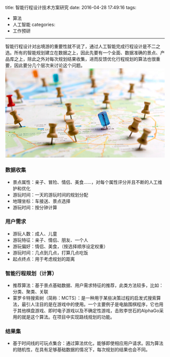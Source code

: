 title: 智能行程设计技术方案研究
date: 2016-04-28 17:49:16
tags:
- 算法
- 人工智能
categories: 
- 工作预研
----------------

智能行程设计对出境游的重要性就不说了，通过人工智能完成行程设计是不二之选。所有的智能规划建立在数据之上，因此先要有一个全面、数据准确的景点、产品库之上，除此之外对每次规划结果收集，进而反馈优化行程规划的算法也很重要，因此要分几个层次来讨论这个问题。
![](images/tailor-made.jpg)

### 数据收集
+ 景点属性：亲子、冒险、情侣、美食……，对每个属性评分并且不断的人工维护和优化
+ 游玩时间：一天的游玩时间的规划分配 
+ 地理坐标：车接送、景点选择
+ 游玩时间：按分钟计算

### 用户需求
+ 游玩人数：成人、儿童
+ 游玩特征：亲子、情侣、朋友、一个人
+ 游玩偏好：情侣、美食，（按选择顺序设定权重）
+ 游玩时间：几点到几点，打算几点吃饭
+ 起点终点：用于考虑规划的距离

### 智能行程规划（计算）
+ 推荐算法：基于景点基础数据、用户需求特征的推荐，此类方法较多，比如：分类、聚类、关联
+ 蒙罗卡特搜索树（简称：MCTS）：是一种用于某些决策过程的启发式搜索算法，最引人注目的是在游戏中的使用。一个主要例子是电脑围棋程序，它也用于其他棋盘游戏、即时电子游戏以及不确定性游戏，击败李世石的AlphaGo采用的就是这个算法。在项目中实现路线规划的功能。

### 结果集
+ 基于时间线的可玩点集合：通过算法优化，能够即使相应用户请求。因为算法的随机性，在具有足够基础数据的情况下，每次规划的结果也会不同。
